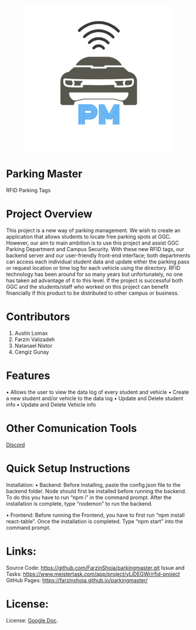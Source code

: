 <p align="center">
  <a href="https://">
    <img
      alt="Parking Master"
      src="src/assets/ParkingMasterLogo.png"
      width="400"
    />
  </a>
</p>


# Parking Master
RFID Parking Tags

# Project Overview
This project is a new way of parking management. We wish to create an application that allows students to locate free parking spots at GGC. However, our aim to main ambition is to use this project and assist GGC Parking Department and Campus Security. With these new RFID tags, our backend server and our user-friendly front-end interface; both departments can access each individual student data and update either the parking pass or request location or time log for each vehicle using the directory. RFID technology has been around for so many years but unfortunately, no one has taken ad advantage of it to this level. If the project is successful both GGC and the students/staff who worked on this project can benefit financially if this product to be distributed to other campus or business.

# Contributors
1.	Austin Lomax
2.	Farzin Valizadeh
3.	Natanael Nistor
4.	Cengiz Gunay

# Features
•	Allows the user to view the data log of every student and vehicle
•	Create a new student and/or vehicle to the data log
•	Update and Delete student info
•	Update and Delete Vehicle info

# Other Comunication Tools
[Discord](https://discordapp.com)


# Quick Setup Instructions

Installation:
•	Backend: Before installing, paste the config.json file to the backend folder. Node should first be installed before running the backend. To do this you have to run “npm i” in the command prompt. After the installation is complete, type “nodemon” to run the backend.

•	Frontend: Before running the Frontend, you have to first run “npm install react-table”. Once the installation is completed. Type “npm start” into the command prompt.

# Links:
Source Code: https://github.com/FarzinShoja/parkingmaster.git
Issue and Tasks: https://www.meistertask.com/app/project/yLiDEGWr/rfid-project
GitHub Pages: https://farzinshoja.github.io/parkingmaster/

# License:
License: [Google Doc](https://drive.google.com/open?id=1ODW8hyywZGsqMhqJxkZ5Qa16aZtbf3Qt).


